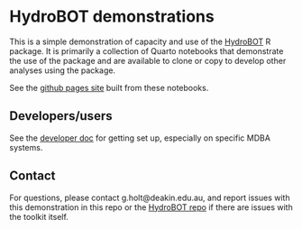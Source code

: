# HydroBOT demonstrations

This is a simple demonstration of capacity and use of the [HydroBOT](https://github.com/MDBAuth/WERP_toolkit) R package. It is primarily a collection of Quarto notebooks that demonstrate the use of the package and are available to clone or copy to develop other analyses using the package.

See the [github pages site](https://mdbauth.github.io/WERP_toolkit_demo/) built from these notebooks.

## Developers/users

See the [developer doc](developer.md) for getting set up, especially on specific MDBA systems.

## Contact

For questions, please contact g.holt\@deakin.edu.au, and report issues with this demonstration in this repo or the [HydroBOT repo](https://github.com/MDBAuth/WERP_toolkit) if there are issues with the toolkit itself.
